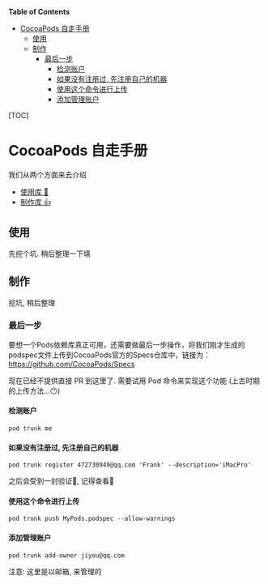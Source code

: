 <!-- START doctoc generated TOC please keep comment here to allow auto update -->
<!-- DON'T EDIT THIS SECTION, INSTEAD RE-RUN doctoc TO UPDATE -->
**Table of Contents**

- [CocoaPods 自走手册](#cocoapods-%E8%87%AA%E8%B5%B0%E6%89%8B%E5%86%8C)
  - [使用](#%E4%BD%BF%E7%94%A8)
  - [制作](#%E5%88%B6%E4%BD%9C)
    - [最后一步](#%E6%9C%80%E5%90%8E%E4%B8%80%E6%AD%A5)
      - [检测账户](#%E6%A3%80%E6%B5%8B%E8%B4%A6%E6%88%B7)
      - [如果没有注册过, 先注册自己的机器](#%E5%A6%82%E6%9E%9C%E6%B2%A1%E6%9C%89%E6%B3%A8%E5%86%8C%E8%BF%87-%E5%85%88%E6%B3%A8%E5%86%8C%E8%87%AA%E5%B7%B1%E7%9A%84%E6%9C%BA%E5%99%A8)
      - [使用这个命令进行上传](#%E4%BD%BF%E7%94%A8%E8%BF%99%E4%B8%AA%E5%91%BD%E4%BB%A4%E8%BF%9B%E8%A1%8C%E4%B8%8A%E4%BC%A0)
      - [添加管理账户](#%E6%B7%BB%E5%8A%A0%E7%AE%A1%E7%90%86%E8%B4%A6%E6%88%B7)

<!-- END doctoc generated TOC please keep comment here to allow auto update -->


[TOC]

# CocoaPods 自走手册

我们从两个方面来去介绍

- [使用库 🍦](#使用)
- [制作库 👍](#制作)

## 使用

先挖个坑. 稍后整理一下填

## 制作

挖坑, 稍后整理

### 最后一步

要想一个Pods依赖库真正可用，还需要做最后一步操作，将我们刚才生成的podspec文件上传到CocoaPods官方的Specs仓库中，链接为： <https://github.com/CocoaPods/Specs> 

现在已经不提供直接 PR 到这里了. 需要试用 Pod 命令来实现这个功能 (上古时期的上传方法...😶)

#### 检测账户 

```shell
pod trunk me
```

#### 如果没有注册过, 先注册自己的机器 

```shell
pod trunk register 472730949@qq.com 'Frank' --description='iMacPro'
```

之后会受到一封验证📧, 记得查看📮

#### 使用这个命令进行上传 

```shell
pod trunk push MyPods.podspec --allow-warnings
```

#### 添加管理账户

```shell
pod trunk add-owner jiyou@qq.com
```

注意: 这里是以邮箱, 来管理的
